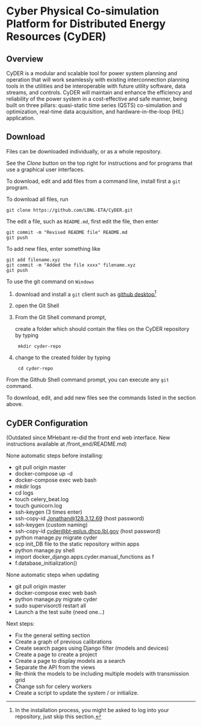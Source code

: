 # Cyber Physical Co-simulation Platform for Distributed Energy Resources (CyDER)

## Overview

CyDER is a modular and scalable tool for power system planning and operation that will work seamlessly with existing interconnection planning tools in the utilities and be interoperable with future utility software, data streams, and controls. CyDER will maintain and enhance the efficiency and reliability of the power system in a cost-effective and safe manner, being built on three pillars: quasi-static time series (QSTS) co-simulation and optimization, real-time data acquisition, and hardware-in-the-loop (HIL) application.

## Download

Files can be downloaded individually, or as a whole repository.

See the _Clone_ button on the top right for instructions and for programs that use a graphical user interfaces.

To download, edit and add files from a command line, install first a `git` program.

To download all files, run

    git clone https://github.com/LBNL-ETA/CyDER.git

The edit a file, such as `README.md`, first edit the file, then enter

    git commit -m "Revised README file" README.md
    git push

To add new files, enter something like

    git add filename.xyz
    git commit -m "Added the file xxxx" filename.xyz
    git push

To use the git command on `Windows`

1. download and install a `git` client such as [github desktop](https://desktop.github.com/)[^install]

2. open the Git Shell

3. From the Git Shell command prompt,

    create a folder which should contain the files on the CyDER repository by typing

        mkdir cyder-repo

4. change to the created folder by typing

        cd cyder-repo

From the Github Shell command prompt, you can execute any `git` command.

To download, edit, and add new files see the commands listed in the section above.

[^install]: In the installation process, you might be asked to log into your repository, just skip this section.

## CyDER Configuration

(Outdated since MHebant re-did the front end web interface. New instructions available at /front_end/README.md)

None automatic steps before installing:
  - git pull origin master
  - docker-compose up -d
  - docker-compose exec web bash
  - mkdir logs
  - cd logs
  - touch celery_beat.log
  - touch gunicorn.log
  - ssh-keygen (3 times enter)
  - ssh-copy-id Jonathan@128.3.12.69 (host password)
  - ssh-keygen (custom naming)
  - ssh-copy-id cyder@bt-eplus.dhcp.lbl.gov  (host password)
  - python manage.py migrate cyder
  - scp init_DB file to the static repository within apps
  - python manage.py shell
  - import docker_django.apps.cyder.manual_functions as f
  - f.database_initialization()

None automatic steps when updating
  - git pull origin master
  - docker-compose exec web bash
  - python manage.py migrate cyder
  - sudo supervisorctl restart all
  - Launch a the test suite (need one...)

Next steps:
  - Fix the general setting section
  - Create a graph of previous calibrations
  - Create search pages using Django filter (models and devices)
  - Create a page to create a project
  - Create a page to display models as a search
  - Separate the API from the views
  - Re-think the models to be including multiple models with transmission grid
  - Change ssh for celery workers
  - Create a script to update the system / or initialize.
